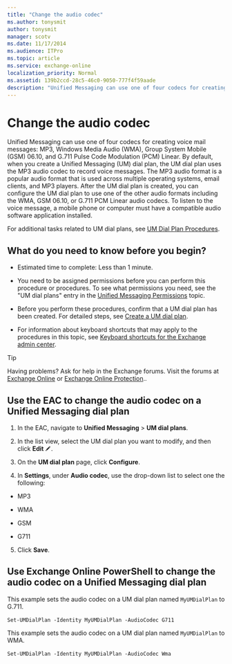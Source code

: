 ```yaml
---
title: "Change the audio codec"
ms.author: tonysmit
author: tonysmit
manager: scotv
ms.date: 11/17/2014
ms.audience: ITPro
ms.topic: article
ms.service: exchange-online
localization_priority: Normal
ms.assetid: 139b2ccd-28c5-46c0-9050-777f4f59aade
description: "Unified Messaging can use one of four codecs for creating voice mail messages: MP3, Windows Media Audio (WMA), Group System Mobile (GSM) 06.10, and G.711 Pulse Code Modulation (PCM) Linear. By default, when you create a Unified Messaging (UM) dial plan, the UM dial plan uses the MP3 audio codec to record voice messages. The MP3 audio format is a popular audio format that is used across multiple operating systems, email clients, and MP3 players. After the UM dial plan is created, you can configure the UM dial plan to use one of the other audio formats including the WMA, GSM 06.10, or G.711 PCM Linear audio codecs. To listen to the voice message, a mobile phone or computer must have a compatible audio software application installed."
---
```


# Change the audio codec

Unified Messaging can use one of four codecs for creating voice mail messages: MP3, Windows Media Audio (WMA), Group System Mobile (GSM) 06.10, and G.711 Pulse Code Modulation (PCM) Linear. By default, when you create a Unified Messaging (UM) dial plan, the UM dial plan uses the MP3 audio codec to record voice messages. The MP3 audio format is a popular audio format that is used across multiple operating systems, email clients, and MP3 players. After the UM dial plan is created, you can configure the UM dial plan to use one of the other audio formats including the WMA, GSM 06.10, or G.711 PCM Linear audio codecs. To listen to the voice message, a mobile phone or computer must have a compatible audio software application installed.
  
For additional tasks related to UM dial plans, see [UM Dial Plan Procedures](https://technet.microsoft.com/library/1bda77c8-c4e2-4ae0-a001-76ae029bf843.aspx).
  
## What do you need to know before you begin?

- Estimated time to complete: Less than 1 minute.
    
- You need to be assigned permissions before you can perform this procedure or procedures. To see what permissions you need, see the "UM dial plans" entry in the [Unified Messaging Permissions](https://technet.microsoft.com/library/d326c3bc-8f33-434a-bf02-a83cc26a5498.aspx) topic. 
    
- Before you perform these procedures, confirm that a UM dial plan has been created. For detailed steps, see [Create a UM dial plan](create-um-dial-plan.md).
    
- For information about keyboard shortcuts that may apply to the procedures in this topic, see [Keyboard shortcuts for the Exchange admin center](../../accessibility/keyboard-shortcuts-in-admin-center.md).
    
> [!TIP]
> Having problems? Ask for help in the Exchange forums. Visit the forums at [Exchange Online](https://go.microsoft.com/fwlink/p/?linkId=267542) or [Exchange Online Protection](https://go.microsoft.com/fwlink/p/?linkId=285351).. 
  
## Use the EAC to change the audio codec on a Unified Messaging dial plan

1. In the EAC, navigate to **Unified Messaging** \> **UM dial plans**.
    
2. In the list view, select the UM dial plan you want to modify, and then click **Edit** ![Edit icon](../../media/ITPro_EAC_EditIcon.gif).
    
3. On the **UM dial plan** page, click **Configure**.
    
4. In **Settings**, under **Audio codec**, use the drop-down list to select one the following:
    
  - MP3 
    
  - WMA
    
  - GSM
    
  - G711
    
5. Click **Save**.
    
## Use Exchange Online PowerShell to change the audio codec on a Unified Messaging dial plan

This example sets the audio codec on a UM dial plan named `MyUMDialPlan` to G.711. 
  
```
Set-UMDialPlan -Identity MyUMDialPlan -AudioCodec G711
```

This example sets the audio codec on a UM dial plan named `MyUMDialPlan` to WMA. 
  
```
Set-UMDialPlan -Identity MyUMDialPlan -AudioCodec Wma
```



